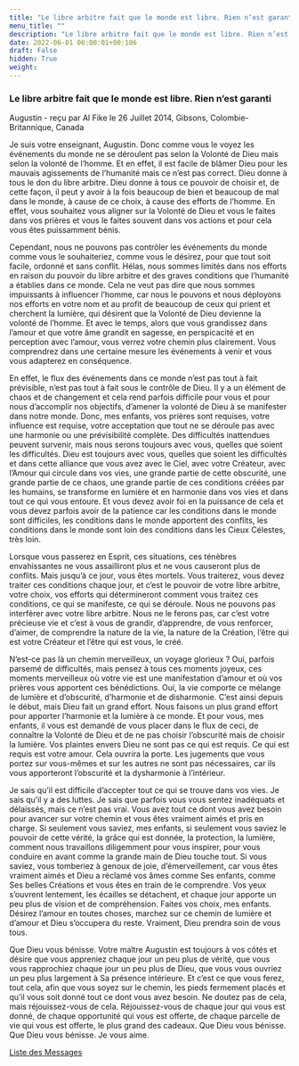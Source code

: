 ```yaml
---
title: "Le libre arbitre fait que le monde est libre. Rien n’est garanti"
menu_title: ""
description: "Le libre arbitre fait que le monde est libre. Rien n’est garanti"
date: 2022-06-01 06:00:01+00:106
draft: False
hidden: True
weight:
---
```

### Le libre arbitre fait que le monde est libre. Rien n’est garanti

Augustin - reçu par Al Fike le 26 Juillet 2014, Gibsons, Colombie-Britannique, Canada

Je suis votre enseignant, Augustin. Donc comme vous le voyez les événements du monde ne se déroulent pas selon la Volonté de Dieu mais selon la volonté de l’homme. Et en effet, il est facile de blâmer Dieu pour les mauvais agissements de l’humanité mais ce n’est pas correct. Dieu donne à tous le don du libre arbitre. Dieu donne à tous ce pouvoir de choisir et, de cette façon, il peut y avoir à la fois beaucoup de bien et beaucoup de mal dans le monde, à cause de ce choix, à cause des efforts de l’homme. En effet, vous souhaitez vous aligner sur la Volonté de Dieu et vous le faites dans vos prières et vous le faites souvent dans vos actions et pour cela vous êtes puissamment bénis.

Cependant, nous ne pouvons pas contrôler les événements du monde comme vous le souhaiteriez, comme vous le désirez, pour que tout soit facile, ordonné et sans conflit. Hélas, nous sommes limités dans nos efforts en raison du pouvoir du libre arbitre et des graves conditions que l’humanité a établies dans ce monde. Cela ne veut pas dire que nous sommes impuissants à influencer l’homme, car nous le pouvons et nous déployons nos efforts en votre nom et au profit de beaucoup de ceux qui prient et cherchent la lumière, qui désirent que la Volonté de Dieu devienne la volonté de l’homme. Et avec le temps, alors que vous grandissez dans l’amour et que votre âme grandit en sagesse, en perspicacité et en perception avec l’amour, vous verrez votre chemin plus clairement. Vous comprendrez dans une certaine mesure les événements à venir et vous vous adapterez en conséquence.

En effet, le flux des événements dans ce monde n’est pas tout à fait prévisible, n’est pas tout à fait sous le contrôle de Dieu. Il y a un élément de chaos et de changement et cela rend parfois difficile pour vous et pour nous d’accomplir nos objectifs, d’amener la volonté de Dieu à se manifester dans notre monde. Donc, mes enfants, vos prières sont requises, votre influence est requise, votre acceptation que tout ne se déroule pas avec une harmonie ou une prévisibilité complète. Des difficultés inattendues peuvent survenir, mais nous serons toujours avec vous, quelles que soient les difficultés. Dieu est toujours avec vous, quelles que soient les difficultés et dans cette alliance que vous avez avec le Ciel, avec votre Créateur, avec l’Amour qui circule dans vos vies, une grande partie de cette obscurité, une grande partie de ce chaos, une grande partie de ces conditions créées par les humains, se transforme en lumière et en harmonie dans vos vies et dans tout ce qui vous entoure. Et vous devez avoir foi en la puissance de cela et vous devez parfois avoir de la patience car les conditions dans le monde sont difficiles, les conditions dans le monde apportent des conflits, les conditions dans le monde sont loin des conditions dans les Cieux Célestes, très loin.

Lorsque vous passerez en Esprit, ces situations, ces ténèbres envahissantes ne vous assailliront plus et ne vous causeront plus de conflits. Mais jusqu’à ce jour, vous êtes mortels. Vous traiterez, vous devez traiter ces conditions chaque jour, et c’est le pouvoir de votre libre arbitre, votre choix, vos efforts qui détermineront comment vous traitez ces conditions, ce qui se manifeste, ce qui se déroule. Nous ne pouvons pas interférer avec votre libre arbitre. Nous ne le ferons pas, car c’est votre précieuse vie et c’est à vous de grandir, d’apprendre, de vous renforcer, d’aimer, de comprendre la nature de la vie, la nature de la Création, l’être qui est votre Créateur et l’être qui est vous, le créé.

N’est-ce pas là un chemin merveilleux, un voyage glorieux ? Oui, parfois parsemé de difficultés, mais pensez à tous ces moments joyeux, ces moments merveilleux où votre vie est une manifestation d’amour et où vos prières vous apportent ces bénédictions. Oui, la vie comporte ce mélange de lumière et d’obscurité, d’harmonie et de disharmonie. C’est ainsi depuis le début, mais Dieu fait un grand effort. Nous faisons un plus grand effort pour apporter l’harmonie et la lumière à ce monde. Et pour vous, mes enfants, il vous est demandé de vous placer dans le flux de ceci, de connaître la Volonté de Dieu et de ne pas choisir l’obscurité mais de choisir la lumière. Vos plaintes envers Dieu ne sont pas ce qui est requis. Ce qui est requis est votre amour. Cela ouvrira la porte. Les jugements que vous portez sur vous-mêmes et sur les autres ne sont pas nécessaires, car ils vous apporteront l’obscurité et la dysharmonie à l’intérieur.

Je sais qu’il est difficile d’accepter tout ce qui se trouve dans vos vies. Je sais qu’il y a des luttes. Je sais que parfois vous vous sentez inadéquats et délaissés, mais ce n’est pas vrai. Vous avez tout ce dont vous avez besoin pour avancer sur votre chemin et vous êtes vraiment aimés et pris en charge. Si seulement vous saviez, mes enfants, si seulement vous saviez le pouvoir de cette vérité, la grâce qui est donnée, la protection, la lumière, comment nous travaillons diligemment pour vous inspirer, pour vous conduire en avant comme la grande main de Dieu touche tout. Si vous saviez, vous tomberiez à genoux de joie, d’émerveillement, car vous êtes vraiment aimés et Dieu a réclamé vos âmes comme Ses enfants, comme Ses belles Créations et vous êtes en train de le comprendre. Vos yeux s’ouvrent lentement, les écailles se détachent, et chaque jour apporte un peu plus de vision et de compréhension. Faites vos choix, mes enfants. Désirez l’amour en toutes choses, marchez sur ce chemin de lumière et d’amour et Dieu s’occupera du reste. Vraiment, Dieu prendra soin de vous tous.

Que Dieu vous bénisse. Votre maître Augustin est toujours à vos côtés et désire que vous appreniez chaque jour un peu plus de vérité, que vous vous rapprochiez chaque jour un peu plus de Dieu, que vous vous ouvriez un peu plus largement à Sa présence intérieure. Et c’est ce que vous ferez, tout cela, afin que vous soyez sur le chemin, les pieds fermement placés et qu’il vous soit donné tout ce dont vous avez besoin. Ne doutez pas de cela, mais réjouissez-vous de cela. Réjouissez-vous de chaque jour qui vous est donné, de chaque opportunité qui vous est offerte, de chaque parcelle de vie qui vous est offerte, le plus grand des cadeaux. Que Dieu vous bénisse. Que Dieu vous bénisse. Je vous aime.

[Liste des Messages](/fr-contemporary-messages/fr-contemporary-messages-by-date-order/fr-contemporary-messages-2014)